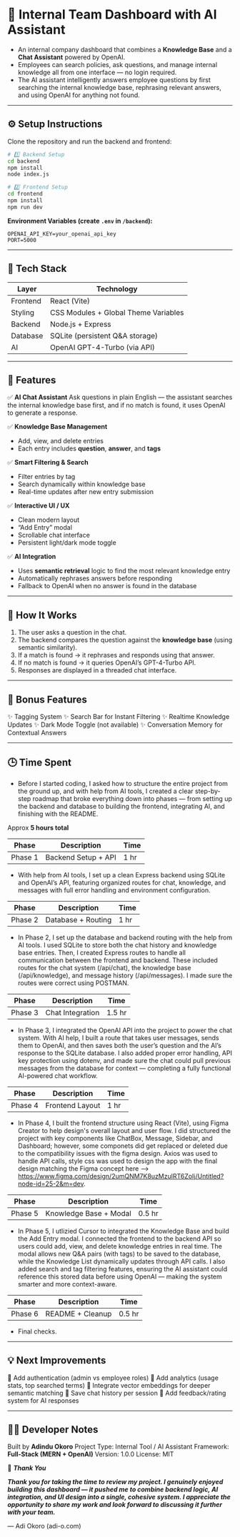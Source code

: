 # 🧠 Internal Team Dashboard with AI Assistant

- An internal company dashboard that combines a **Knowledge Base** and a **Chat Assistant** powered by OpenAI.
- Employees can search policies, ask questions, and manage internal knowledge all from one interface — no login required. 
- The AI assistant intelligently answers employee questions by first searching the internal knowledge base, rephrasing relevant answers, and using OpenAI for anything not found.

---

## ⚙️ Setup Instructions

Clone the repository and run the backend and frontend:

```bash
# 1️⃣ Backend Setup
cd backend
npm install
node index.js

# 2️⃣ Frontend Setup
cd frontend
npm install
npm run dev
```

**Environment Variables (create `.env` in `/backend`):**

```
OPENAI_API_KEY=your_openai_api_key
PORT=5000
```

---

## 🧩 Tech Stack

| Layer    | Technology                           |
| -------- | ------------------------------------ |
| Frontend | React (Vite)                         |
| Styling  | CSS Modules + Global Theme Variables |
| Backend  | Node.js + Express                    |
| Database | SQLite (persistent Q&A storage)      |
| AI       | OpenAI GPT-4-Turbo (via API)         |

---

## 🚀 Features

✅ **AI Chat Assistant**
Ask questions in plain English — the assistant searches the internal knowledge base first, and if no match is found, it uses OpenAI to generate a response.

✅ **Knowledge Base Management**

* Add, view, and delete entries
* Each entry includes **question**, **answer**, and **tags**

✅ **Smart Filtering & Search**

* Filter entries by tag
* Search dynamically within knowledge base
* Real-time updates after new entry submission

✅ **Interactive UI / UX**

* Clean modern layout
* “Add Entry” modal
* Scrollable chat interface
* Persistent light/dark mode toggle

✅ **AI Integration**

* Uses **semantic retrieval** logic to find the most relevant knowledge entry
* Automatically rephrases answers before responding
* Fallback to OpenAI when no answer is found in the database

---

## 🧠 How It Works

1. The user asks a question in the chat.
2. The backend compares the question against the **knowledge base** (using semantic similarity).
3. If a match is found → it rephrases and responds using that answer.
4. If no match is found → it queries OpenAI’s GPT-4-Turbo API.
5. Responses are displayed in a threaded chat interface.

---

## 🧪 Bonus Features

✨ Tagging System
✨ Search Bar for Instant Filtering
✨ Realtime Knowledge Updates
✨ Dark Mode Toggle (not available)
✨ Conversation Memory for Contextual Answers

---

## 🕒 Time Spent

- Before I started coding, I asked how to structure the entire project from the ground up, and with help from AI tools, I created a clear step-by-step roadmap that broke everything down into phases — from setting up the backend and database to building the frontend, integrating AI, and finishing with the README.

Approx **5 hours total**


| Phase   | Description            | Time   |
| ------- | ---------------------- | ------ |
| Phase 1 | Backend Setup + API    | 1 hr   |

- With help from AI tools, I set up a clean Express backend using SQLite and OpenAI’s API, featuring organized routes for chat, knowledge, and messages with full error handling and environment configuration.


| Phase   | Description            | Time   |
| ------- | ---------------------- | ------ |
| Phase 2 | Database + Routing     | 1 hr   |

- In Phase 2, I set up the database and backend routing with the help from AI tools. I used SQLite to store both the chat history and knowledge base entries. Then, I created Express routes to handle all communication between the frontend and backend. These included routes for the chat system (/api/chat), the knowledge base (/api/knowledge), and message history (/api/messages). I made sure the routes were correct using POSTMAN.


| Phase   | Description            | Time   |
| ------- | ---------------------- | ------ |
| Phase 3 | Chat Integration       | 1.5 hr |

- In Phase 3, I integrated the OpenAI API into the project to power the chat system. With AI help, I built a route that takes user messages, sends them to OpenAI, and then saves both the user’s question and the AI’s response to the SQLite database. I also added proper error handling, API key protection using dotenv, and made sure the chat could pull previous messages from the database for context — completing a fully functional AI-powered chat workflow.


| Phase   | Description            | Time   |
| ------- | ---------------------- | ------ |
| Phase 4 | Frontend Layout        | 1 hr   |

- In Phase 4, I built the frontend structure using React (Vite), using Figma Creator to help design's overall layout and user flow. I did structured the project with key components like ChatBox, Message, Sidebar, and Dashboard; however, some componets did get replaced or deleted due to the compatibility issues with the figma design. Axios was used to handle API calls, style css was used to design the app with the final design matching the Figma concept here --> https://www.figma.com/design/2umQNM7K8uzMzulRT6ZoIj/Untitled?node-id=25-2&m=dev.


| Phase   | Description            | Time   |
| ------- | ---------------------- | ------ |
| Phase 5 | Knowledge Base + Modal | 0.5 hr |

- In Phase 5, I utlizied Cursor to integrated the Knowledge Base and build the Add Entry modal. I connected the frontend to the backend API so users could add, view, and delete knowledge entries in real time. The modal allows new Q&A pairs (with tags) to be saved to the database, while the Knowledge List dynamically updates through API calls. I also added search and tag filtering features, ensuring the AI assistant could reference this stored data before using OpenAI — making the system smarter and more context-aware.


| Phase   | Description            | Time   |
| ------- | ---------------------- | ------ |
| Phase 6 | README + Cleanup       | 0.5 hr |

- Final checks. 

--- 

## 💡 Next Improvements

🔹 Add authentication (admin vs employee roles)
🔹 Add analytics (usage stats, top searched terms)
🔹 Integrate vector embeddings for deeper semantic matching
🔹 Save chat history per session
🔹 Add feedback/rating system for AI responses

---

## 🧑‍💻 Developer Notes

Built by **Adindu Okoro**
Project Type: Internal Tool / AI Assistant
Framework: **Full-Stack (MERN + OpenAI)**
Version: 1.0.0
License: MIT


🙏 ***Thank You***

***Thank you for taking the time to review my project. I genuinely enjoyed building this dashboard — it pushed me to combine backend logic, AI integration, and UI design into a single, cohesive system. I appreciate the opportunity to share my work and look forward to discussing it further with your team.***

— Adi Okoro (adi-o.com)

